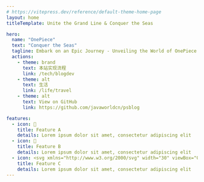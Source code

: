 ```yaml
---
# https://vitepress.dev/reference/default-theme-home-page
layout: home
titleTemplate: Unite the Grand Line & Conquer the Seas

hero:
  name: "OnePiece"
  text: "Conquer the Seas"
  tagline: Embark on an Epic Journey - Unveiling the World of OnePiece
  actions:
    - theme: brand
      text: 本站实现流程
      link: /tech/blogdev
    - theme: alt
      text: 生活
      link: /life/travel
    - theme: alt
      text: View on GitHub
      link: https://github.com/javaworldcn/psblog

features:
  - icon: 🚀
    title: Feature A
    details: Lorem ipsum dolor sit amet, consectetur adipiscing elit
  - icon: 📝
    title: Feature B
    details: Lorem ipsum dolor sit amet, consectetur adipiscing elit
  - icon: <svg xmlns="http://www.w3.org/2000/svg" width="30" viewBox="0 0 256 220.8"><path fill="#41B883" d="M204.8 0H256L128 220.8 0 0h97.92L128 51.2 157.44 0h47.36Z"/><path fill="#41B883" d="m0 0 128 220.8L256 0h-51.2L128 132.48 50.56 0H0Z"/><path fill="#35495E" d="M50.56 0 128 133.12 204.8 0h-47.36L128 51.2 97.92 0H50.56Z"/></svg>
    title: Feature C
    details: Lorem ipsum dolor sit amet, consectetur adipiscing elit
---
```


  